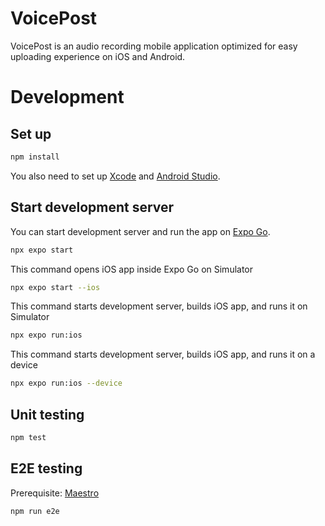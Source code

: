 # VoicePost

VoicePost is an audio recording mobile application optimized for easy uploading experience on iOS and Android.

# Development

## Set up

   ```bash
   npm install
   ```

You also need to set up [Xcode](https://docs.expo.dev/workflow/ios-simulator/) and [Android Studio](https://docs.expo.dev/workflow/android-studio-emulator/).

## Start development server

You can start development server and run the app on [Expo Go](https://expo.dev/go).

   ```bash
   npx expo start
   ```

This command opens iOS app inside Expo Go on Simulator

   ```bash
   npx expo start --ios
   ```

This command starts development server, builds iOS app, and runs it on Simulator

   ```bash
   npx expo run:ios
   ```

This command starts development server, builds iOS app, and runs it on a device

   ```bash
   npx expo run:ios --device
   ```

## Unit testing

   ```bash
   npm test
   ```

## E2E testing

   Prerequisite: [Maestro](https://maestro.mobile.dev/)

   ```bash
   npm run e2e
   ```
